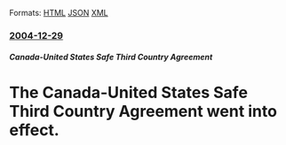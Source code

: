 
Formats: [HTML](/news/2004/12/29/the-canadaaunited-states-safe-third-country-agreement-went-into-effect.html)  [JSON](/news/2004/12/29/the-canadaaunited-states-safe-third-country-agreement-went-into-effect.json)  [XML](/news/2004/12/29/the-canadaaunited-states-safe-third-country-agreement-went-into-effect.xml)  

### [2004-12-29](/news/2004/12/29/index.md)

##### Canada-United States Safe Third Country Agreement
#  The Canada-United States Safe Third Country Agreement went into effect.



